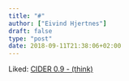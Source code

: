 ```yaml
---
title: "#"
author: ["Eivind Hjertnes"]
draft: false
type: "post"
date: 2018-09-11T21:38:06+02:00
---
```


Liked: [CIDER
0.9 - (think)](http://batsov.com/articles/2015/06/16/cider-0-dot-9/)

